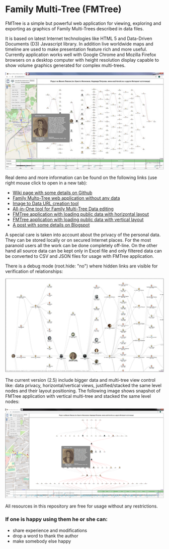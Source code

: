 # Family Multi-Tree (FMTree)
FMTree is a simple but powerful web application for viewing, exploring and exporting as graphics of Family Multi-Trees described in data files.

It is based on latest Internet technologies like HTML 5 and Data-Driven Documents (D3) Javascript library. In addition live worldwide maps and timeline are used to make presentation feature rich and more useful. Currently application works well with Google Chrome and Mozilla Firefox browsers on a desktop computer with height resolution display capable to show volume graphics generated for complex multi-trees.

![Alt text](images/FMTreePublicAppl-h.jpg?raw=true "FMTree application snapshot")

Real demo and more information can be found on the following links (use right mouse click to open in a new tab):
- [Wiki page with some details on Github](https://github.com/chradev/Family-Multi-Tree/wiki)
- [Family Multo-Tree web application without any data](https://chradev.github.io/Family-Multi-Tree/)
- [Image to Data URL creation tool](https://chradev.github.io/Family-Multi-Tree/utils/image2dataURL.html)
- [All-in-One tool for Family Multi-Tree Data editing](https://chradev.github.io/Family-Multi-Tree/editor/)
- [FMTree application with loading public data with horizontal layout](https://chradev.github.io/Family-Multi-Tree/?data=FMTreePublicData.json)
- [FMTree application with loading public data with vertical layout](https://chradev.github.io/Family-Multi-Tree/?data=FMTreePublicData-v.json)
- [A post with some details on Blogspot](https://chradev.blogspot.com/2020/06/family-multi-tree-fmtree-project-is-on.html)

A special care is taken into account about the privacy of the personal data. They can be stored locally or on secured Internet places. For the most paranoid users all the work can be done completely off-line. On the other hand all source data can be kept only in Excel file and only filtered data can be converted to CSV and JSON files for usage with FMTree application.

There is a debug mode (root.hide: "no") where hidden links are visible for verification of relationships:

![Alt text](images/FMTreePublicAppl-d.jpg?raw=true "Partial snapshot of FMTree application in debug mode")

The current version (2.5) include bigger data and multi-tree view control like: data privacy, horizontal/vertical views, justified/stacked the same level nodes and their layout positioning. The following image shows snapshot of FMTree application with vertical multi-tree and stacked the same level nodes:

![Alt text](images/FMTreePublicAppl-v.png?raw=true "Snapshot of FMTree application with vertical stacked multi-tree")

All resources in this repository are free for usage without any restrictions.

### If one is happy using them he or she can:
- share experience and modifications
- drop a word to thank the author
- make somebody else happy
